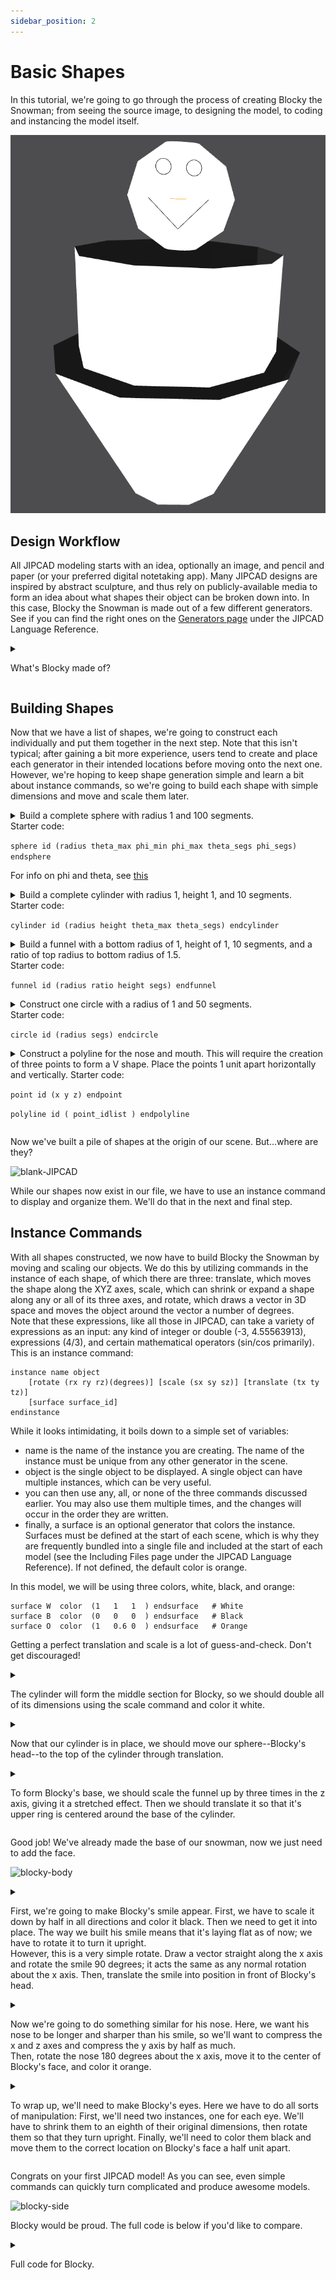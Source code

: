 ```yaml
---
sidebar_position: 2
---
```


# Basic Shapes

In this tutorial, we're going to go through the process of creating Blocky the Snowman; from seeing the source image, to designing the model, to coding and instancing the model itself.

![blocky-front](/img/blocky-front.png)

## Design Workflow

All JIPCAD modeling starts with an idea, optionally an image, and pencil and paper (or your preferred digital notetaking app). Many JIPCAD designs are inspired by abstract sculpture, and thus rely on publicly-available media to form an idea about what shapes their object can be broken down into. In this case, Blocky the Snowman is made out of a few different generators. See if you can find the right ones on the [Generators page](../lang-ref/generators) under the JIPCAD Language Reference.

<details>
<summary>

What's Blocky made of?

</summary>

One cylinder, one sphere, one funnel, two circles for eyes, and two polylines for a nose and mouth. However, you could have found different generators for the eyes, nose, and mouth than those listed--that's totally fine. In JIPCAD, there's almost always multiple ways to construct any shape, though some are easier than others.

</details>

## Building Shapes

Now that we have a list of shapes, we're going to construct each individually and put them together in the next step. Note that this isn't typical; after gaining a bit more experience, users tend to create and place each generator in their intended locations before moving onto the next one. However, we're hoping to keep shape generation simple and learn a bit about instance commands, so we're going to build each shape with simple dimensions and move and scale them later.

<details>
<summary>
Build a complete sphere with radius 1 and 100 segments. <br />
Starter code: 

```sphere id (radius theta_max phi_min phi_max theta_segs phi_segs) endsphere``` <br />

For info on phi and theta, see [this](https://www.quora.com/What-is-the-difference-between-theta-and-phi?share=1)

</summary>

```
sphere s (1 360 0 180 10 10) endsphere
```

</details>

<details>
<summary>
Build a complete cylinder with radius 1, height 1, and 10 segments. <br />
Starter code: 

``` cylinder id (radius height theta_max theta_segs) endcylinder ```

</summary>

```
cylinder cyl (1 1 360 10) endcylinder
```

</details>

<details>
<summary>
Build a funnel with a bottom radius of 1, height of 1, 10 segments, and a ratio of top radius to bottom radius of 1.5. <br />
Starter code: 

```funnel id (radius ratio height segs) endfunnel```

</summary>

```
funnel f (1 1.5 1 10) endfunnel
```

</details>

<details>
<summary>
Construct one circle with a radius of 1 and 50 segments. <br />
Starter code: 

```circle id (radius segs) endcircle```

</summary>

```
circle c (1 50) endcircle
```

</details>

<details>
<summary>
Construct a polyline for the nose and mouth. This will require the creation of three points to form a V shape. Place the points 1 unit apart horizontally and vertically.
Starter code: <br />

``` point id (x y z) endpoint ```

``` polyline id ( point_idlist ) endpolyline ```

</summary>

```
point p1 (0 1 0) endpoint
point p2 (1 0 0) endpoint
point p3 (2 1 0) endpoint

polyline ply (p1 p2 p3) endpolyline
```

</details>

Now we've built a pile of shapes at the origin of our scene. But...where are they?

![blank-JIPCAD](/img/blank-JIPCAD.png)

While our shapes now exist in our file, we have to use an instance command to display and organize them. We'll do that in the next and final step.

## Instance Commands

With all shapes constructed, we now have to build Blocky the Snowman by moving and scaling our objects. We do this by utilizing commands in the instance of each shape, of which there are three: translate, which moves the shape along the XYZ axes, scale, which can shrink or expand a shape along any or all of its three axes, and rotate, which draws a vector in 3D space and moves the object around the vector a number of degrees. <br />
Note that these expressions, like all those in JIPCAD, can take a variety of expressions as an input: any kind of integer or double (-3, 4.55563913), expressions (4/3), and certain mathematical operators (sin/cos primarily). 
This is an instance command:

```
instance name object
    [rotate (rx ry rz)(degrees)] [scale (sx sy sz)] [translate (tx ty tz)]
    [surface surface_id]
endinstance
```

While it looks intimidating, it boils down to a simple set of variables:
* name is the name of the instance you are creating. The name of the instance must be unique from any other generator in the scene.
* object is the single object to be  displayed. A single object can have multiple instances, which can be very useful.
* you can then use any, all, or none of the three commands discussed earlier. You may also use them multiple times, and the changes will occur in the order they are written.
* finally, a surface is an optional generator that colors the instance. Surfaces must be defined at the start of each scene, which is why they are frequently bundled into a single file and included at the start of each model (see the Including Files page under the JIPCAD Language Reference). If not defined, the default color is orange.

In this model, we will be using three colors, white, black, and orange:

```
surface W  color  (1   1   1  ) endsurface   # White
surface B  color  (0   0   0  ) endsurface   # Black
surface O  color  (1   0.6 0  ) endsurface   # Orange
```

Getting a perfect translation and scale is a lot of guess-and-check. Don't get discouraged!

<details>
<summary>

The cylinder will form the middle section for Blocky, so we should double all of its dimensions using the scale command and color it white.

</summary>

```
instance showCyl cyl scale (2 2 2) surface W endinstance
```

</details>

<details>
<summary>

Now that our cylinder is in place, we should move our sphere--Blocky's head--to the top of the cylinder through translation.

</summary>

```
instance shows s translate (0 0 3) surface W endinstance
```

</details>

<details>
<summary>

To form Blocky's base, we should scale the funnel up by three times in the z axis, giving it a stretched effect. Then we should translate it so that it's upper ring is centered around the base of the cylinder.

</summary>

```
instance showf f scale (1 1 3) translate (0 0 -3) surface W endinstance
```

</details>

Good job! We've already made the base of our snowman, now we just need to add the face.

![blocky-body](/img/blocky-body.png)

<details>
<summary>

First, we're going to make Blocky's smile appear. First, we have to scale it down by half in all directions and color it black. Then we need to get it into place. The way we built his smile means that it's laying flat as of now; we have to rotate it to turn it upright. <br />
However, this is a very simple rotate. Draw a vector straight along the x axis and rotate the smile 90 degrees; it acts the same as any normal rotation about the x axis. Then, translate the smile into position in front of Blocky's head.

</summary>

```
instance showsmile ply scale (0.5 0.5 0.5) rotate (1 0 0) (90) translate (-0.5 1 2.5) surface B endinstance
```

</details>

<details>
<summary>

Now we're going to do something similar for his nose. Here, we want his nose to be longer and sharper than his smile, so we'll want to compress the x and z axes and compress the y axis by half as much. <br />
Then, rotate the nose 180 degrees about the x axis, move it to the center of Blocky's face, and color it orange.

</summary>

```
instance shownose ply scale (0.25 0.5 0.25) rotate (1 0 0) (180) translate (-0.25 1.25 3) surface O endinstance
```

</details>

<details>
<summary>

To wrap up, we'll need to make Blocky's eyes. Here we have to do all sorts of manipulation: First, we'll need two instances, one for each eye. We'll have to shrink them to an eighth of their original dimensions, then rotate them so that they turn upright. Finally, we'll need to color them black and move them to the correct location on Blocky's face a half unit apart.

</summary>

```
instance showc1 c scale (0.125 0.125 0.125) rotate (1 0 0) (90) translate (-0.25 1 3.5) surface B endinstance

instance showc2 c scale (0.125 0.125 0.125) rotate (1 0 0) (90) translate (0.25 1 3.5) surface B endinstance
```

</details>

Congrats on your first JIPCAD model! As you can see, even simple commands can quickly turn complicated and produce awesome models.

![blocky-side](/img/blocky-side.png)

Blocky would be proud. The full code is below if you'd like to compare.

<details>
<summary>

Full code for Blocky.

</summary>

```
######### BLOCKY THE SNOWMAN ############

surface W  color  (1   1   1  ) endsurface   # White
surface B  color  (0   0   0  ) endsurface   # Black
surface O  color  (1   0.6 0  ) endsurface   # Orange

sphere s (1 180 0 360 10 10) endsphere

cylinder cyl (1 1 360 10) endcylinder

funnel f (1 1.5 1 10) endfunnel

circle c (1 50) endcircle

point p1 (0 1 0) endpoint
point p2 (1 0 0) endpoint
point p3 (2 1 0) endpoint

polyline ply (p1 p2 p3) endpolyline

instance showCyl cyl scale (2 2 2) surface W endinstance

instance shows s translate (0 0 3) surface W endinstance

instance showf f scale (1 1 3) translate (0 0 -3) surface W endinstance

instance showsmile ply scale (0.5 0.5 0.5) rotate (1 0 0) (90) translate (-0.5 1 2.5) surface B endinstance

instance shownose ply scale (0.25 0.5 0.25) rotate (1 0 0) (180) translate (-0.25 1.25 3) surface O endinstance

instance showc1 c scale (0.125 0.125 0.125) rotate (1 0 0) (90) translate (-0.25 1 3.5) surface B endinstance

instance showc2 c scale (0.125 0.125 0.125) rotate (1 0 0) (90) translate (0.25 1 3.5) surface B endinstance
```

</details>